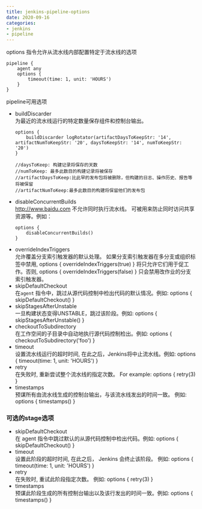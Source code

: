 ```yaml
---
title: jenkins-pipeline-options
date: 2020-09-16
categories:
- jenkins
- pipeline
---
```

options 指令允许从流水线内部配置特定于流水线的选项  
```
pipeline {
    agent any
    options {
        timeout(time: 1, unit: 'HOURS') 
    }
}
```
pipeline可用选项  
* buildDiscarder  
为最近的流水线运行的特定数量保存组件和控制台输出。
    ```
    options {
        buildDiscarder logRotator(artifactDaysToKeepStr: '14', artifactNumToKeepStr: '20', daysToKeepStr: '14', numToKeepStr: '20')
    }

    //daysToKeep: 构建记录将保存的天数
    //numToKeep: 最多此数目的构建记录将被保存
    //artifactDaysToKeep:比此早的发布包将被删除，但构建的日志、操作历史、报告等将被保留
    //artifactNumToKeep:最多此数目的构建将保留他们的发布包
    ```
* disableConcurrentBuilds  
http://www.baidu.com
不允许同时执行流水线。 可被用来防止同时访问共享资源等。例如：
    ```
    options { 
        disableConcurrentBuilds() 
    }
    ```
* overrideIndexTriggers  
允许覆盖分支索引触发器的默认处理。 如果分支索引触发器在多分支或组织标签中禁用, options { overrideIndexTriggers(true) } 将只允许它们用于促工作。否则, options { overrideIndexTriggers(false) } 只会禁用改作业的分支索引触发器。
* skipDefaultCheckout  
在`agent` 指令中，跳过从源代码控制中检出代码的默认情况。例如: options { skipDefaultCheckout() }
* skipStagesAfterUnstable  
一旦构建状态变得UNSTABLE，跳过该阶段。例如: options { skipStagesAfterUnstable() }
* checkoutToSubdirectory  
在工作空间的子目录中自动地执行源代码控制检出。例如: options { checkoutToSubdirectory('foo') }
* timeout  
设置流水线运行的超时时间, 在此之后，Jenkins将中止流水线。例如: options { timeout(time: 1, unit: 'HOURS') }
* retry  
在失败时, 重新尝试整个流水线的指定次数。 For example: options { retry(3) }
* timestamps  
预谋所有由流水线生成的控制台输出，与该流水线发出的时间一致。 例如: options { timestamps() }
### 可选的stage选项
* skipDefaultCheckout  
在 agent 指令中跳过默认的从源代码控制中检出代码。例如: options { skipDefaultCheckout() }
* timeout  
设置此阶段的超时时间, 在此之后， Jenkins 会终止该阶段。 例如: options { timeout(time: 1, unit: 'HOURS') }
* retry  
在失败时, 重试此阶段指定次数。 例如: options { retry(3) }
* timestamps  
预谋此阶段生成的所有控制台输出以及该行发出的时间一致。例如: options { timestamps() }


